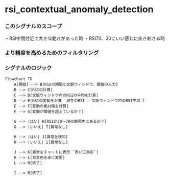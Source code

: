 # rsi_contextual_anomaly_detection
### このシグナルのスコープ
・RSI中間付近で大きな動きがあった時
・RSI70、30にいい感じに突き刺さる時

### より精度を高めるためのフィルタリング

### シグナルのロジック
```mermaid
flowchart TD
    A[開始] --> B[RSIの期間と文脈ウィンドウ、閾値の入力]
    B --> C[RSIの計算]
    C --> D[文脈ウィンドウ内のRSIの平均を計算]
    D --> E[RSIの変動を計算 `現在のRSI - 文脈ウィンドウ内のRSI平均`]
    E --> F[変動の絶対値を計算]
    F --> G[変動が閾値を超えているか？]
    
    G --> |はい| H[RSIが30〜70の範囲内にあるか？]
    G --> |いいえ| I[異常なし]
    
    H --> |はい| J[異常を検知]
    H --> |いいえ| I[異常なし]
    
    J --> K[異常をチャートに表示 `赤い三角形`]
    K --> L[背景色を赤に変更]
    L --> M[終了]

    I --> M[終了]
```
